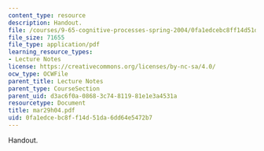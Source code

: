 ```yaml
---
content_type: resource
description: Handout.
file: /courses/9-65-cognitive-processes-spring-2004/0fa1edcebc8ff14d51da6dd64e5472b7_mar29h04.pdf
file_size: 71655
file_type: application/pdf
learning_resource_types:
- Lecture Notes
license: https://creativecommons.org/licenses/by-nc-sa/4.0/
ocw_type: OCWFile
parent_title: Lecture Notes
parent_type: CourseSection
parent_uid: d3ac6f0a-0868-3c74-8119-81e1e3a4531a
resourcetype: Document
title: mar29h04.pdf
uid: 0fa1edce-bc8f-f14d-51da-6dd64e5472b7
---
```

Handout.